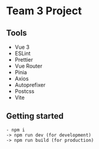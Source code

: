# Team 3 Project

## Tools

- Vue 3
- ESLint
- Prettier
- Vue Router
- Pinia
- Axios
- Autoprefixer
- Postcss
- Vite

## Getting started

```node
- npm i
-> npm run dev (for development)
-> npm run build (for production)
```

